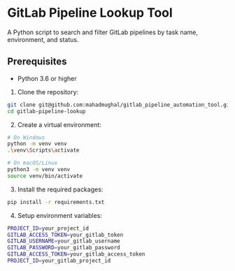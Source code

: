 # GitLab Pipeline Lookup Tool

A Python script to search and filter GitLab pipelines by task name, environment, and status.

## Prerequisites

- Python 3.6 or higher

1. Clone the repository:
```bash
git clone git@github.com:mahadmughal/gitlab_pipeline_automation_tool.git
cd gitlab-pipeline-lookup
```

2. Create a virtual environment:
```bash
# On Windows
python -m venv venv
.\venv\Scripts\activate

# On macOS/Linux
python3 -m venv venv
source venv/bin/activate
```

3. Install the required packages:
```bash
pip install -r requirements.txt
```

4. Setup environment variables:
```bash
PROJECT_ID=your_project_id
GITLAB_ACCESS_TOKEN=your_gitlab_token
GITLAB_USERNAME=your_gitlab_username
GITLAB_PASSWORD=your_gitlab_password
GITLAB_ACCESS_TOKEN=your_gitlab_access_token
PROJECT_ID=your_gitlab_project_id
```
